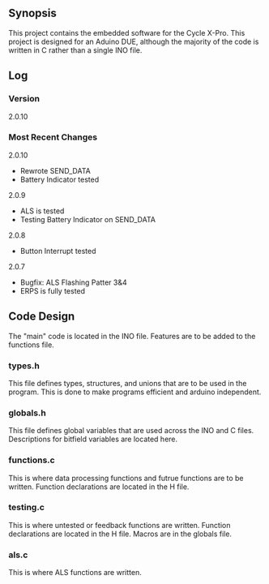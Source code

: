 ## Synopsis

This project contains the embedded software for the Cycle X-Pro. This project is designed for an Aduino DUE, although the majority of the code is written in C rather than a single INO file.

## Log

### Version

2.0.10

### Most Recent Changes

2.0.10
- Rewrote SEND_DATA
- Battery Indicator tested

2.0.9
- ALS is tested
- Testing Battery Indicator on SEND_DATA

2.0.8
- Button Interrupt tested

2.0.7
- Bugfix: ALS Flashing Patter 3&4
- ERPS is fully tested

## Code Design

The "main" code is located in the INO file. Features are to be added to the functions file.

### types.h

This file defines types, structures, and unions that are to be used in the program. This is done to make programs efficient and arduino independent.

### globals.h

This file defines global variables that are used across the INO and C files. Descriptions for bitfield variables are located here.

### functions.c

This is where data processing functions and futrue functions are to be written. Function declarations are located in the H file.

### testing.c

This is where untested or feedback functions are written. Function declarations are located in the H file. Macros are in the globals file.

### als.c

This is where ALS functions are written.

